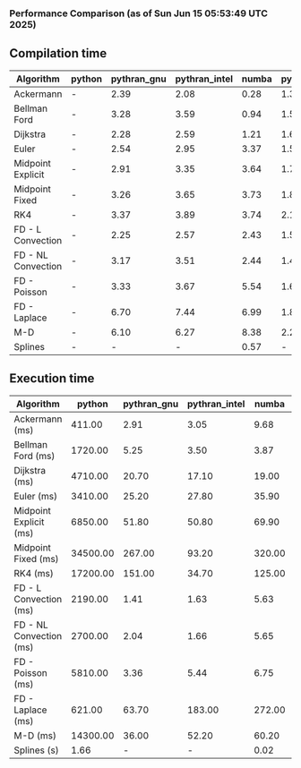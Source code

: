 ### Performance Comparison (as of Sun Jun 15 05:53:49 UTC 2025)
## Compilation time
Algorithm                 | python                    | pythran_gnu               | pythran_intel             | numba                     | pyccel_gnu_c              | pyccel_gnu_fortran        | pyccel_intel_c            | pyccel_intel_fortran     
------------------------- | ------------------------- | ------------------------- | ------------------------- | ------------------------- | ------------------------- | ------------------------- | ------------------------- | -------------------------
Ackermann                 | -                         | 2.39                      | 2.08                      | 0.28                      | 1.31                      | 1.33                      | 1.33                      | 1.42                     
Bellman Ford              | -                         | 3.28                      | 3.59                      | 0.94                      | 1.58                      | 1.47                      | 1.58                      | 1.55                     
Dijkstra                  | -                         | 2.28                      | 2.59                      | 1.21                      | 1.68                      | 1.58                      | 1.65                      | 1.69                     
Euler                     | -                         | 2.54                      | 2.95                      | 3.37                      | 1.55                      | 1.45                      | 1.52                      | 1.53                     
Midpoint Explicit         | -                         | 2.91                      | 3.35                      | 3.64                      | 1.78                      | 1.67                      | 1.75                      | 1.74                     
Midpoint Fixed            | -                         | 3.26                      | 3.65                      | 3.73                      | 1.85                      | 1.72                      | 1.80                      | 1.82                     
RK4                       | -                         | 3.37                      | 3.89                      | 3.74                      | 2.18                      | 2.10                      | 2.14                      | 2.16                     
FD - L Convection         | -                         | 2.25                      | 2.57                      | 2.43                      | 1.50                      | 1.41                      | 1.48                      | 1.49                     
FD - NL Convection        | -                         | 3.17                      | 3.51                      | 2.44                      | 1.49                      | 1.41                      | 1.48                      | 1.50                     
FD - Poisson              | -                         | 3.33                      | 3.67                      | 5.54                      | 1.62                      | 1.66                      | 1.61                      | 2.30                     
FD - Laplace              | -                         | 6.70                      | 7.44                      | 6.99                      | 1.87                      | 1.82                      | 1.79                      | 1.95                     
M-D                       | -                         | 6.10                      | 6.27                      | 8.38                      | 2.29                      | 2.43                      | 2.23                      | 2.56                     
Splines                   | -                         | -                         | -                         | 0.57                      | -                         | -                         | -                         | -                        

## Execution time
Algorithm                 | python                    | pythran_gnu               | pythran_intel             | numba                     | pyccel_gnu_c              | pyccel_gnu_fortran        | pyccel_intel_c            | pyccel_intel_fortran     
------------------------- | ------------------------- | ------------------------- | ------------------------- | ------------------------- | ------------------------- | ------------------------- | ------------------------- | -------------------------
Ackermann (ms)            | 411.00                    | 2.91                      | 3.05                      | 9.68                      | 1.28                      | 1.33                      | 4.00                      | 9.85                     
Bellman Ford (ms)         | 1720.00                   | 5.25                      | 3.50                      | 3.87                      | 3.87                      | 3.23                      | 6.48                      | 4.18                     
Dijkstra (ms)             | 4710.00                   | 20.70                     | 17.10                     | 19.00                     | 66.60                     | 18.50                     | 65.30                     | 22.00                    
Euler (ms)                | 3410.00                   | 25.20                     | 27.80                     | 35.90                     | 27.60                     | 10.60                     | 26.20                     | 15.60                    
Midpoint Explicit (ms)    | 6850.00                   | 51.80                     | 50.80                     | 69.90                     | 44.20                     | 18.70                     | 45.90                     | 16.90                    
Midpoint Fixed (ms)       | 34500.00                  | 267.00                    | 93.20                     | 320.00                    | 190.00                    | 71.80                     | 198.00                    | 55.60                    
RK4 (ms)                  | 17200.00                  | 151.00                    | 34.70                     | 125.00                    | 96.10                     | 31.50                     | 91.30                     | 26.80                    
FD - L Convection (ms)    | 2190.00                   | 1.41                      | 1.63                      | 5.63                      | 6.80                      | 1.95                      | 7.60                      | 1.55                     
FD - NL Convection (ms)   | 2700.00                   | 2.04                      | 1.66                      | 5.65                      | 6.66                      | 1.49                      | 8.18                      | 1.37                     
FD - Poisson (ms)         | 5810.00                   | 3.36                      | 5.44                      | 6.75                      | 15.90                     | 2.62                      | 23.90                     | 2.55                     
FD - Laplace (ms)         | 621.00                    | 63.70                     | 183.00                    | 272.00                    | 490.00                    | 56.20                     | 652.00                    | 59.60                    
M-D (ms)                  | 14300.00                  | 36.00                     | 52.20                     | 60.20                     | 114.00                    | 62.20                     | 60.90                     | 87.90                    
Splines (s)               | 1.66                      | -                         | -                         | 0.02                      | -                         | -                         | -                         | -                        
